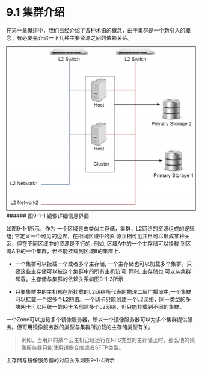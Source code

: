 # 9.1 集群介绍

在第一章概述中，我们已经介绍了各种术语的概念，由于集群是一个新引入的概念，有必要先介绍一下几种主要资源之间的依赖关系。

![png](../images/9-1-1.png "图9-1-1  镜像详细信息界面")###### 图9-1-1  镜像详细信息界面

如图9-1-1所示，作为 一个区域是由类似主存储，集群，L2网络的资源组成的逻辑组; 它定义一个可见的边界，在相同区域中的资
源互相可见并且可以形成某种关系，但在不同区域中的资源是不行的. 例如, 区域A中的一个主存储可以挂载
到区域A中的一个集群，但不能挂载到区域B的集群上.


- 一个集群可以挂载一个或者多个主存储, 一个主存储也可以加载多个集群。只要这些主存储可以被这个集群中的所有主机访问. 同时, 主存储也
可以从集群卸载。主存储与集群的依赖关系如图9-1-3所示


- 只要集群中的主机都在所挂载的L2网络所代表的物理二层广播域中,一个集群可以挂载一个或多个L2网络。一个网卡只能创建一个L2网络，同一类型的多块网卡可以用统一的网卡名创建多个L2网络，但只能挂载到不同的集群。

 一个Zone可以加载多个镜像服务器，所以一个镜像服务器可以为多个集群提供服务。但可用镜像服务器的类型与集群所加载的主存储类型有关。

> 例如，当用户的某个云主机已经运行在NFS类型的主存储上时，那么他的镜像服务器只能使用镜像仓库或者SFTP类型。


主存储与镜像服务器的对应关系如图9-1-4所示